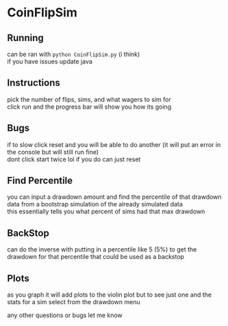 # CoinFlipSim

## Running
can be ran with `python CoinFlipSim.py` (i think) \
if you have issues update java

## Instructions
pick the number of flips, sims, and what wagers to sim for \
click run and the progress bar will show you how its going

## Bugs
if to slow click reset and you will be able to do another (it will put an error in the console but will still run fine) \
dont click start twice lol if you do can just reset

## Find Percentile
you can input a drawdown amount and find the percentile of that drawdown data from a bootstrap simulation of the already simulated data \
this essentially tells you what percent of sims had that max drawdown

## BackStop
can do the inverse with putting in a percentile like 5 (5%) to get the drawdown for that percentile that could be used as a 
backstop

## Plots
as you graph it will add plots to the violin plot but to see just one and the stats for a sim select from the drawdown menu

any other questions or bugs let me know
